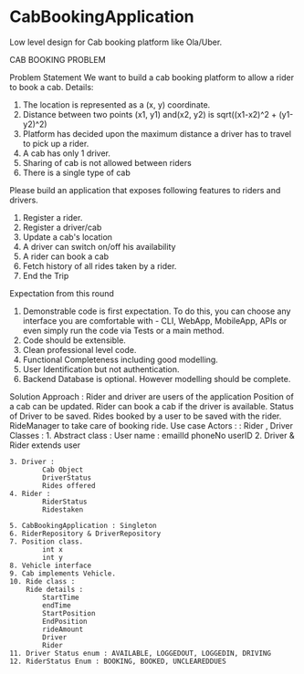 # CabBookingApplication
Low level design for Cab booking platform like Ola/Uber.

CAB BOOKING PROBLEM
 
Problem Statement
We want to build a cab booking platform to allow a rider to book a cab.
Details:
1. The location is represented as a (x, y) coordinate.
2. Distance between two points (x1, y1) and(x2, y2) is sqrt((x1-x2)^2 + (y1-y2)^2)
3. Platform has decided upon the maximum distance a driver has to travel to pick up a rider.
4. A cab has only 1 driver.
5. Sharing of cab is not allowed between riders
6. There is a single type of cab
 
Please build an application that exposes following features to riders and drivers.
1. Register a rider.
2. Register a driver/cab
3. Update a cab's location
4. A driver can switch on/off his availability
5. A rider can book a cab
6. Fetch history of all rides taken by a rider.
7. End the Trip
 
Expectation from this round
1. Demonstrable code is first expectation. To do this, you can choose any interface you are comfortable with - CLI, WebApp, MobileApp, APIs or even simply run the code via Tests or a main method.
2. Code should be extensible.
3. Clean professional level code.
4. Functional Completeness including good modelling.
5. User Identification but not authentication.
6. Backend Database is optional. However modelling should be complete.
 
 
Solution Approach : 
Rider and driver are users of the application
Position of a cab can be updated.
Rider can book a cab if the driver is available.
Status of Driver to be saved.
Rides booked by a user to be saved with the rider.
RideManager to take care of booking ride.
Use case Actors : : Rider , Driver
Classes : 
	1. Abstract class : User 
		name : 
		emailId
		phoneNo
		userID
	2. Driver & Rider extends user
	
	3. Driver : 
			Cab Object
			DriverStatus 
			Rides offered
	4. Rider :
			RiderStatus
			Ridestaken

	5. CabBookingApplication : Singleton 
	6. RiderRepository & DriverRepository
	7. Position class.
			int x 
			int y
	8. Vehicle interface 
	9. Cab implements Vehicle.
	10. Ride class : 
		Ride details : 
			StartTime
			endTime
			StartPosition
			EndPosition
			rideAmount 
			Driver 
			Rider
	11. Driver Status enum : AVAILABLE, LOGGEDOUT, LOGGEDIN, DRIVING 
	12. RiderStatus Enum : BOOKING, BOOKED, UNCLEAREDDUES
